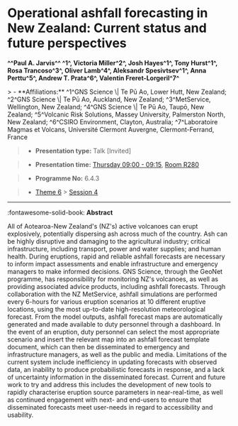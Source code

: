 # Operational ashfall forecasting in New Zealand: Current status and future perspectives

**^^Paul A. Jarvis^^ ^1^, Victoria Miller^2^, Josh Hayes^1^, Tony Hurst^1^, Rosa Trancoso^3^, Oliver Lamb^4^, Aleksandr Spesivtsev^1^, Anna Perttu^5^, Andrew T. Prata^6^, Valentin Freret-Lorgeril^7^**

<!-- more -->> - **Affiliations:** ^1^GNS Science \| Te Pū Ao, Lower Hutt, New Zealand; ^2^GNS Science \| Te Pū Ao, Auckland, New Zealand; ^3^MetService, Wellington, New Zealand; ^4^GNS Science \| Te Pū Ao, Taupō, New Zealand; ^5^Volcanic Risk Solutions, Massey University, Palmerston North, New Zealand; ^6^CSIRO Environment, Clayton, Australia; ^7^Laboratoire Magmas et Volcans, Université Clermont Auvergne, Clermont-Ferrand, France

> - **Presentation type:** Talk [Invited]

> - **Presentation time:** [Thursday 09:00 - 09:15](../sessions_comparison.md#__tabbed_3_3), [Room R280](../maps_venue.md#__tabbed_1_1)

> - **Programme No:** 6.4.3

> - [Theme 6](../theme6.md) > [Session 4](../sessions/session-6-4.md)

--- 

:fontawesome-solid-book: **Abstract**

All of Aotearoa-New Zealand's (NZ's) active volcanoes can erupt explosively, potentially dispersing ash across much of the country. Ash can be highly disruptive and damaging to the agricultural industry; critical infrastructure, including transport, power and water supplies; and human health. During eruptions, rapid and reliable ashfall forecasts are necessary to inform impact assessments and enable infrastructure and emergency managers to make informed decisions.
GNS Science, through the GeoNet programme, has responsibility for monitoring NZ's volcanoes, as well as providing associated advice products, including ashfall forecasts. Through collaboration with the NZ MetService, ashfall simulations are performed every 6-hours for various eruption scenarios at 10 different eruptive locations, using the most up-to-date high-resolution meteorological forecast. From the model outputs, ashfall forecast maps are automatically generated and made available to duty personnel through a dashboard. In the event of an eruption, duty personnel can select the most appropriate scenario and insert the relevant map into an ashfall forecast template document, which can then be disseminated to emergency and infrastructure managers, as well as the public and media.
Limitations of the current system include inefficiency in updating forecasts with observed data, an inability to produce probabilistic forecasts in response, and a lack of uncertainty information in the disseminated forecast. Current and future work to try and address this includes the development of new tools to rapidly characterise eruption source parameters in near-real-time, as well as continued engagement with next- and end-users to ensure that disseminated forecasts meet user-needs in regard to accessibility and usability.

